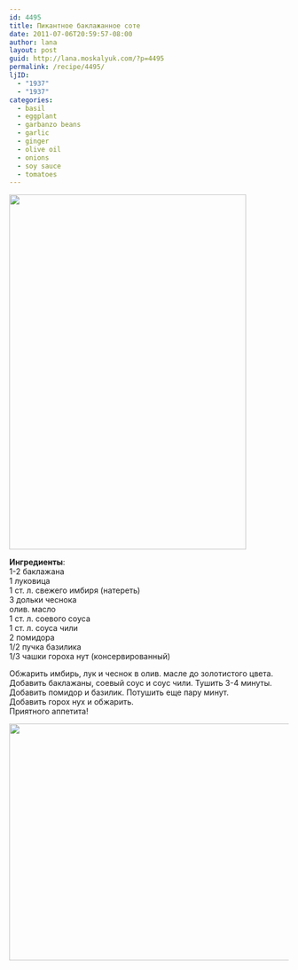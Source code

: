 ```yaml
---
id: 4495
title: Пикантное баклажанное соте
date: 2011-07-06T20:59:57-08:00
author: lana
layout: post
guid: http://lana.moskalyuk.com/?p=4495
permalink: /recipe/4495/
ljID:
  - "1937"
  - "1937"
categories:
  - basil
  - eggplant
  - garbanzo beans
  - garlic
  - ginger
  - olive oil
  - onions
  - soy sauce
  - tomatoes
---
```

<img loading="lazy" class="alignnone" title="spicy eggplant" src="http://farm6.static.flickr.com/5031/5911185978_fd77a775a8_z.jpg" alt="" width="427" height="640" />

**Ингредиенты**:  
1-2 баклажана  
1 луковица  
1 ст. л. свежего имбиря (натереть)  
3 дольки чеснока  
олив. масло  
1 ст. л. соевого соуса  
1 ст. л. соуса чили  
2 помидора  
1/2 пучка базилика  
1/3 чашки гороха нут (консервированный)

Обжарить имбирь, лук и чеснок в олив. масле до золотистого цвета.  
Добавить баклажаны, соевый соус и соус чили. Тушить 3-4 минуты.  
Добавить помидор и базилик. Потушить еще пару минут.  
Добавить горох нух и обжарить.  
Приятного аппетита!

<img loading="lazy" class="alignnone" title="spicy eggplant" src="http://farm7.static.flickr.com/6041/5911190592_c47df9c172_z.jpg" alt="" width="640" height="427" />